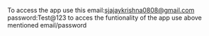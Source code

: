 To access the app use this 
email:sjajaykrishna0808@gmail.com
password:Test@123
to acces the funtionality of the app use above mentioned email/password
